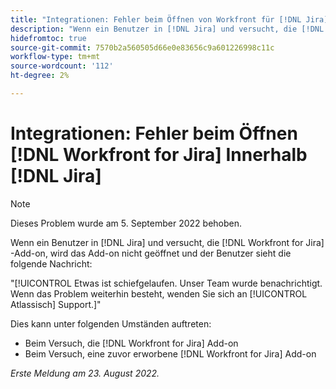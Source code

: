 ```yaml
---
title: "Integrationen: Fehler beim Öffnen von Workfront für [!DNL Jira] in Jira"
description: "Wenn ein Benutzer in [!DNL Jira] und versucht, die [!DNL Workfront for Jira] -Add-on, das Add-on nicht geöffnet und dem Benutzer eine Fehlermeldung angezeigt wird."
hidefromtoc: true
source-git-commit: 7570b2a560505d66e0e83656c9a601226998c11c
workflow-type: tm+mt
source-wordcount: '112'
ht-degree: 2%

---
```



# Integrationen: Fehler beim Öffnen [!DNL Workfront for Jira] Innerhalb [!DNL Jira]

<!--Becky recheck DNL-->

>[!NOTE]
>
>Dieses Problem wurde am 5. September 2022 behoben.

Wenn ein Benutzer in [!DNL Jira] und versucht, die [!DNL Workfront for Jira] -Add-on, wird das Add-on nicht geöffnet und der Benutzer sieht die folgende Nachricht:

&quot;[!UICONTROL Etwas ist schiefgelaufen. Unser Team wurde benachrichtigt. Wenn das Problem weiterhin besteht, wenden Sie sich an [!UICONTROL Atlassisch] Support.]&quot;

Dies kann unter folgenden Umständen auftreten:

* Beim Versuch, die [!DNL Workfront for Jira] Add-on
* Beim Versuch, eine zuvor erworbene [!DNL Workfront for Jira] Add-on

_Erste Meldung am 23. August 2022._

